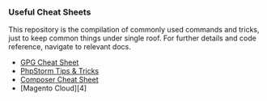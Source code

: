 ### Useful Cheat Sheets

This repository is the compilation of commonly used commands and tricks, just to keep common things under single roof. For further details and code reference, navigate to relevant docs.

* [GPG Cheat Sheet][1]
* [PhpStorm Tips & Tricks][2]
* [Composer Cheat Sheet][3]
* [Magento Cloud][4]


[1]: ./gpg.md
[2]: ./phpstorm.md
[3]: ./composer.md
[3]: ./magento-cloud.md




